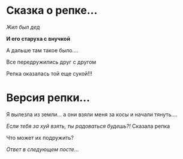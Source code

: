 # Сказка о репке...

*Жил был дед*

**И его старуха с внучкой**

А дальше там такое было.... 

Все передружились друг с другом

Репка оказалась той еще сукой!!!


# Версия репки...

Я вылезла из земли... а они взяли меня за косы и начали тянуть....

*Если тебя за хуй взять, ты радоваться будешь?!* Сказала репка

Что может их подружить?

*Ответ в следующем посте...*
